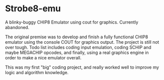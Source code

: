 Strobe8-emu
===========

A blinky-buggy CHIP8 Emulator using cout for graphics. Currently abandoned.


The original premise was to develop and finish a fully functional CHIP8 emulator using the console COUT for
graphics output. The project is still not over tough. Todo list includes coding input emulation, coding
SCHIP and maybe MEGACHIP opcodes, and finally, using a real graphics engine in order to make a nice emulator
overall.

This was my first "big" coding project, and really worked well to improve my logic and algorithm knowledge.
